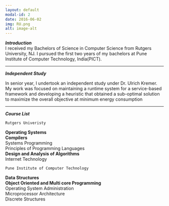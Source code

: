 ```yaml
---
layout: default
modal-id: 2
date: 2016-06-02
img: RU.png
alt: image-alt
---
```

**_Introduction_**<br>
I received my Bachelors of Science in Computer Science from Rutgers University, NJ. I pursued the first two years of my bachelors at Pune Institute of Computer Technology, India(PICT). <br>

---------------------------------------------------------

**_Independent Study_**

In senior year, I undertook an independent study under Dr. Ulrich Kremer. My work was focused on maintaining a runtime system for a service-based framework and developing a heuristic that obtained a sub-optimal solution to maximize the overall objective at minimum energy consumption

--------------------------------------------------------
**_Course List_** <br>

`Rutgers Univeristy`

<left>
  <b>Operating Systems</b>                 <br>
  <b>Compilers </b>                        <br>
  Systems Programming                      <br>
  Principles of Programming Languages      <br>
  <b>Design and Analysis of Algorithms</b> <br>
  Internet Technology
</left>

<br>

`Pune Institute of Computer Technology`

<left>
  <b>Data Structures</b>                    <br>
  <b>Object Oriented and Multi core Programming</b> <br>
  Operating System Administration           <br>
  Microprocessor Architecture               <br>
  Discrete Structures                       <br> 
